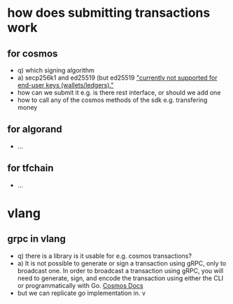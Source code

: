 

# how does submitting transactions work

## for cosmos

- q) which signing algorithm
- a) secp256k1 and ed25519 (but ed25519 ["currently not supported for end-user keys (wallets/ledgers)."](https://github.com/1011sh/cosmos-sdk/blob/v0.33.0/crypto/keys/keys.go#L6)
- how can we submit it e.g. is there rest interface, or should we add one
- how to call any of the cosmos methods of the sdk e.g. transfering money

## for algorand

- ...

## for tfchain

- ...



# vlang

## grpc in vlang

- q) there is a library is it usable for e.g. cosmos transactions?
- a) It is not possible to generate or sign a transaction using gRPC, only to broadcast one. In order to broadcast a transaction using gRPC, you will need to generate, sign, and encode the transaction using either the CLI or programmatically with Go. [Cosmos Docs](https://docs.cosmos.network/master/run-node/txs.html)
- but we can replicate go implementation in. v

